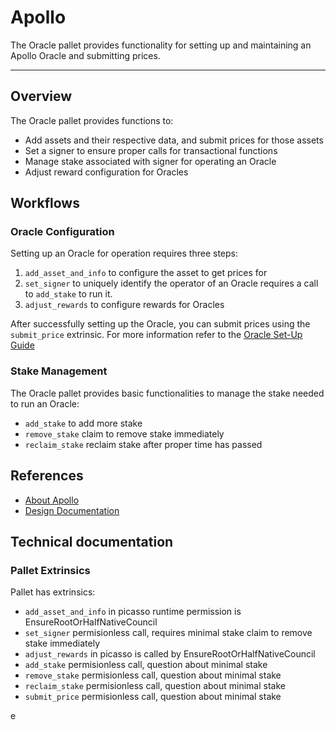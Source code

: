 # Apollo

The Oracle pallet provides functionality for setting up and maintaining an Apollo Oracle and submitting prices.

---

## Overview

The Oracle pallet provides functions to:
- Add assets and their respective data, and submit prices for those assets
- Set a signer to ensure proper calls for transactional functions
- Manage stake associated with signer for operating an Oracle
- Adjust reward configuration for Oracles

## Workflows

### Oracle Configuration

Setting up an Oracle for operation requires three steps:
1. `add_asset_and_info` to configure the asset to get prices for
2. `set_signer` to uniquely identify the operator of an Oracle requires a call to `add_stake` to run it.
3. `adjust_rewards` to configure rewards for Oracles

After successfully setting up the Oracle, you can submit prices using the `submit_price` extrinsic.
For more information refer to the [Oracle Set-Up Guide](https://docs.composable.finance/developer-guides/oracle-set-up-guide/)

### Stake Management

The Oracle pallet provides basic functionalities to manage the stake needed to run an Oracle:
- `add_stake` to add more stake
- `remove_stake` claim to remove stake immediately
- `reclaim_stake` reclaim stake after proper time has passed

## References

- [About Apollo](https://docs.composable.finance/products/apollo-overview.html)
- [Design Documentation](https://github.com/ComposableFi/composable/blob/main/frame/oracle/design/design.md)


## Technical documentation

### Pallet Extrinsics
Pallet has extrinsics:
- `add_asset_and_info` in picasso runtime permission is EnsureRootOrHalfNativeCouncil
- `set_signer` permisionless call, requires minimal stake claim to remove stake immediately
- `adjust_rewards` in picasso is called by EnsureRootOrHalfNativeCouncil
- `add_stake` permisionless call,  question about minimal stake
- `remove_stake` permisionless call,  question about minimal stake
- `reclaim_stake` permisionless call,  question about minimal stake
- `submit_price` permisionless call,  question about minimal stake

e